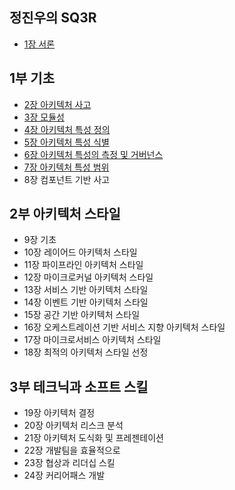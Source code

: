 ## 정진우의 SQ3R

- [1장 서론](./1장_서론.md)

## 1부 기초

- [2장 아키텍처 사고](./2장_아키텍처_사고.md)
- [3장 모듈성](./3장_모듈성.md)
- [4장 아키텍처 특성 정의](./4장_아키텍처_특성_정의.md)
- [5장 아키텍처 특성 식별](./5장_아키텍처_특성_식별.md)
- [6장 아키텍처 특성의 측정 및 거버넌스](./6장_아키텍처_특성의_측정_및_거버너스.md)
- [7장 아키텍처 특성 범위](./7장_아키텍처_특성_범위.md)
- 8장 컴포넌트 기반 사고

## 2부 아키텍처 스타일

- 9장 기초
- 10장 레이어드 아키텍처 스타일
- 11장 파이프라인 아키텍처 스타일
- 12장 마이크로커널 아키텍처 스타일
- 13장 서비스 기반 아키텍처 스타일
- 14장 이벤트 기반 아키텍처 스타일
- 15장 공간 기반 아키텍처 스타일
- 16장 오케스트레이션 기반 서비스 지향 아키텍처 스타일
- 17장 마이크로서비스 아키텍처 스타일
- 18장 최적의 아키텍처 스타일 선정

## 3부 테크닉과 소프트 스킬

- 19장 아키텍처 결정
- 20장 아키텍처 리스크 분석
- 21장 아키텍처 도식화 및 프레젠테이션
- 22장 개발팀을 효율적으로
- 23장 협상과 리더십 스킬
- 24장 커리어패스 개발
